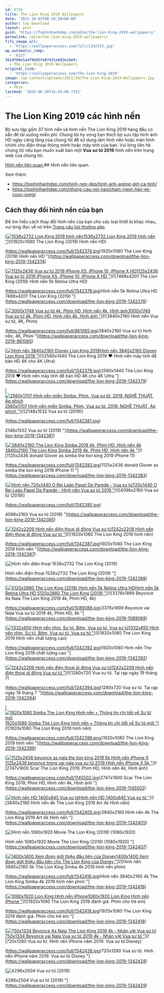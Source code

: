 ```yaml
---
id: 6756
title: The Lion King 2019 Wallpapers
date: '2021-10-03T08:20:39+00:00'
author: Top Download
layout: post
guid: 'https://Tophinhanhdep.com/phim/the-lion-king-2019-wallpapers/'
permalink: /phim/the-lion-king-2019-wallpapers/
fifu_image_url:
  - 'https://wallpaperaccess.com/full/1342373.jpg'
wp_automatic_camp:
  - '6127'
3614f60e5adf9dd5fe07431e0d2ecbe9:
  - The Lion King 2019 Wallpapers
original_link:
  - 'https://wallpaperaccess.com/the-lion-king-2019'
image: /wp-content/uploads/2021/10/The-Lion-King-2019-Wallpapers.jpg
categories:
  - Phim
lastmod: '2025-06-20T16:45:09.735Z'
---
```

# The Lion King 2019 các hình nền

Bộ sưu tập gồm 37 hình nền và hình nền The Lion King 2019 hàng đầu có sẵn để tải xuống miễn phí. Chúng tôi hy vọng bạn thích bộ sưu tập hình ảnh HD ngày càng tăng của chúng tôi để sử dụng làm hình nền hoặc màn hình chính cho điện thoại thông minh hoặc máy tính của bạn. Vui lòng liên hệ chúng tôi nếu bạn muốn xuất bản một **Vua sư tử 2019** hình nền trên trang web của chúng tôi.

[Hình nền liên quan ](#related) ## Hình nền liên quan.

   
 Xem thêm:

   
- <https://tophinhanhdep.com/hinh-nen-dep/hinh-anh-anime-girl-ca-tinh/>
- <https://tophinhanhdep.com/nhung-cau-noi-hay/cham-ngon-hay-ve-cuoc-song/>

## Cách thay đổi hình nền của bạn

Để tìm hiểu cách thay đổi hình nền của bạn cho các loại thiết bị khác nhau, vui lòng đọc về nó trên [Trang câu hỏi thường gặp](https://tophinhanhdep.com/faq/).

  
[[![1536x2732 Lion King 2019 hình nền](https://wallpaperaccess.com/full/1342373.jpg)1536x2732 Lion King 2019 hình nền "](https://wallpaperaccess.com/download/the-lion-king-2019-1342373)](![1920x1080 The Lion King (2019) Hình nền HD)

(https://wallpaperaccess.com/full/1342374.jpg)1920x1080 The Lion King (2019) Hình nền HD "](https://wallpaperaccess.com/download/the-lion-king-2019-1342374)

[[![1125x2436 Vua sư tử 2019 iPhone XS, iPhone 10, iPhone X HD](https://wallpaperaccess.com/full/1220764.jpg)1125x2436 Vua sư tử 2019 iPhone XS, iPhone 10, iPhone X HD "](https://wallpaperaccess.com/download/the-lion-king-2019-1220764)](![7468x4201 The Lion King (2019) Hình nền 5k Retina Ultra HD)

(https://wallpaperaccess.com/full/1342376.jpg)Hình nền 5k Retina Ultra HD 7468x4201 The Lion King (2019) "](https://wallpaperaccess.com/download/the-lion-king-2019-1342376)

[[![3000x1749 Vua sư tử 4k, Phim HD, Hình nền 4k, Hình ảnh](https://wallpaperaccess.com/full/1089077.jpg)3000x1749 Vua sư tử 4k, Phim HD, Hình nền 4k, Hình ảnh "](https://wallpaperaccess.com/download/the-lion-king-2019-1089077)](![3840x2160 Hình nền Vua sư tử, 4K, Phim)

(https://wallpaperaccess.com/full/861065.jpg)3840x2160 Vua sư tử hình nền, 4K, Phim "](https://wallpaperaccess.com/download/the-lion-king-2019-861065)

[[![Hình nền 3840x2160 Disney Lion King 2019](https://wallpaperaccess.com/full/1342378.jpg)Hình nền 3840x2160 Disney Lion King 2019 "](https://wallpaperaccess.com/download/the-lion-king-2019-1342378)](![2560x1440 The Lion King 2019 ❤ Hình nền máy tính để bàn HD 4K cho 4K Ultra)

(https://wallpaperaccess.com/full/1342379.jpg)2560x1440 The Lion King 2019 ❤ Hình nền máy tính để bàn HD 4K cho 4K Ultra "](https://wallpaperaccess.com/download/the-lion-king-2019-1342379)

[[![2560x1707 Hình nền miễn Simba, Phim, Vua sư tử, 2019, NGHỆ THUẬT, Áp phích](https://wallpaperaccess.com/full/1145351.jpg)2560x1707 Hình nền miễn Simba, Phim, Vua sư tử, 2019, NGHỆ THUẬT, Áp phích "](https://wallpaperaccess.com/download/the-lion-king-2019-1145351)](![2148x1532 Vua sư tử (2019))

(https://wallpaperaccess.com/full/1342381.jpg)

2148x1532 Vua sư tử (2019) "](https://wallpaperaccess.com/download/the-lion-king-2019-1342381)

[[![3840x2160 The Lion King Simba 2019 4k, Phim HD, Hình nền 4k](https://wallpaperaccess.com/full/1342382.jpg)3840x2160 The Lion King Simba 2019 4k, Phim HD, Hình nền 4k "](https://wallpaperaccess.com/download/the-lion-king-2019-1342382)](![1125x2436 donald Glover as simba the lion king 2019 iPhone 11)

(https://wallpaperaccess.com/full/1342383.jpg)1125x2436 donald Glover as simba the lion king 2019 iPhone 11 "](https://wallpaperaccess.com/download/the-lion-king-2019-1342383)

[[![Hình nền 720x1440 O Rei Leão Papel De Parede - Vua sư tử](https://wallpaperaccess.com/full/1342384.jpg)720x1440 O Rei Leão Papel De Parede - Hình nền Vua sư tử 2019 "](https://wallpaperaccess.com/download/the-lion-king-2019-1342384)](![4096x2160 Vua sư tử (2019))

(https://wallpaperaccess.com/full/1342385.jpg)

4096x2160 Vua sư tử (2019) "](https://wallpaperaccess.com/download/the-lion-king-2019-1342385)

[[![1242x2209 Hình nền điện thoại di động Vua sư tử](https://wallpaperaccess.com/full/1342386.jpg)1242x2209 Hình nền điện thoại di động Vua sư tử "](https://wallpaperaccess.com/download/the-lion-king-2019-1342386)](![1920x1080 The Lion King 2019 hình nền)

(https://wallpaperaccess.com/full/1342387.jpg)1920x1080 The Lion King 2019 hình nền "](https://wallpaperaccess.com/download/the-lion-king-2019-1342387)

[![Hình nền điện thoại 1536x2732 The Lion King (2019)](https://wallpaperaccess.com/full/1342388.jpg)

Hình nền điện thoại 1536x2732 The Lion King (2019) "](https://wallpaperaccess.com/download/the-lion-king-2019-1342388)

[[![5120x2880 The Lion King (2019) Hình nền 5k Retina Ultra HD](https://wallpaperaccess.com/full/1342389.jpg)Hình nền 5k Retina Ultra HD 5120x2880 The Lion King (2019) "](https://wallpaperaccess.com/download/the-lion-king-2019-1342389)](![3376x1899 Beyonce As Nala The Lion King 2019 4k, Phim HD, 4k)

(https://wallpaperaccess.com/full/1089088.jpg)3376x1899 Beyonce vai Nala Vua sư tử 2019 4k, Phim HD, 4k "](https://wallpaperaccess.com/download/the-lion-king-2019-1089088)

[[![1332x850 Hình nền nhìn, Sư tử, Bờm, Vua sư tử, Vua sư tử](https://wallpaperaccess.com/full/1342391.jpg)1332x850 Hình nền nhìn, Sư tử, Bờm, Vua sư tử, Vua sư tử "](https://wallpaperaccess.com/download/the-lion-king-2019-1342391)](![1920x1080 The Lion King 2019 Hình nền chất lượng cao)

(https://wallpaperaccess.com/full/1342392.jpg)1920x1080 Hình nền The Lion King 2019 chất lượng cao "](https://wallpaperaccess.com/download/the-lion-king-2019-1342392)

[[![1242x2209 Hình nền điện thoại di động Vua sư tử](https://wallpaperaccess.com/full/1342393.jpg)1242x2209 Hình nền điện thoại di động Vua sư tử "](https://wallpaperaccess.com/download/the-lion-king-2019-1342393)](![1280x720 Vua sư tử.  Tại rạp ngày 19 tháng 7)

(https://wallpaperaccess.com/full/1342394.jpg)1280x720 Vua sư tử. Tại rạp ngày 19 tháng 7 "](https://wallpaperaccess.com/download/the-lion-king-2019-1342394)

[[![1920x1080 Simba The Lion King Hình nền + Thông tin chi tiết về Sư tử mới](https://wallpaperaccess.com/full/1342395.jpg)1920x1080 Simba The Lion King hình nền + Thông tin chi tiết về Sư tử mới "](https://wallpaperaccess.com/download/the-lion-king-2019-1342395)](![1920x1080 The Lion King 2019 hình nền)

(https://wallpaperaccess.com/full/1342396.png)1920x1080 The Lion King 2019 hình nền "](https://wallpaperaccess.com/download/the-lion-king-2019-1342396)

[[![1125x2436 beyonce as nala the lion king 2019 5k Hình nền iPhone X](https://wallpaperaccess.com/full/1342397.jpg)1125x2436 beyonce trong vai nala vua sư tử 2019 Hình nền iPhone X 5k "](https://wallpaperaccess.com/download/the-lion-king-2019-1342397)](![2747x1600 Scar The Lion King 2019, Phim HD, Hình nền 4k, Hình ảnh)

(https://wallpaperaccess.com/full/1145502.jpg)2747x1600 Scar The Lion King 2019, Phim HD, Hình nền 4k, Hình ảnh "](https://wallpaperaccess.com/download/the-lion-king-2019-1145502)

[[![Hình nền HD 1400x845 Vua sư tử](https://wallpaperaccess.com/full/1342399.jpg)Hình nền HD 1400x845 Vua sư tử "](https://wallpaperaccess.com/download/the-lion-king-2019-1342399)](![3840x2160 Hình nền 4k The Lion King 2019 Art 4k Hình nền)

(https://wallpaperaccess.com/full/1342405.jpg)3840x2160 Hình nền 4k The Lion King 2019 Art 4k Hình nền "](https://wallpaperaccess.com/download/the-lion-king-2019-1342405)

[![Hình nền 1080x1920 Movie The Lion King (2019) (1080x1920)](https://wallpaperaccess.com/full/1342407.jpg)

Hình nền 1080x1920 Movie The Lion King (2019) (1080x1920) "](https://wallpaperaccess.com/download/the-lion-king-2019-1342407)

[[![1400x1400 Xem đoạn giới thiệu đầu tiên của Disney](https://wallpaperaccess.com/full/1342415.jpg)1400x1400 Xem đoạn giới thiệu đầu tiên cho The Lion King của Disney "](https://wallpaperaccess.com/download/the-lion-king-2019-1342415)](![Hình nền 3840x2160 4k The Lion King Simba 4k 2019 hình nền phim)

(https://wallpaperaccess.com/full/1342416.jpg)Hình nền 3840x2160 4k The Lion King Simba 4k 2019 hình nền phim "](https://wallpaperaccess.com/download/the-lion-king-2019-1342416)

[[![1080x1920 Lion King Hình nền iPhone](https://wallpaperaccess.com/full/1342417.jpg)1080x1920 Lion King Hình nền iPhone "](https://wallpaperaccess.com/download/the-lion-king-2019-1342417)](![1920x1080 The Lion King 2019 đánh giá.  Phim cho trẻ em)

(https://wallpaperaccess.com/full/1342418.jpg)1920x1080 The Lion King 2019 đánh giá. Phim cho trẻ em "](https://wallpaperaccess.com/download/the-lion-king-2019-1342418)

[[![750x1334 Beyonce As Nala The Lion King 2019 4k - Nhân vật Vua sư tử](https://wallpaperaccess.com/full/1342422.jpg)750x1334 Beyonce vai Nala Vua sư tử 2019 4k - Nhân vật Vua sư tử "](https://wallpaperaccess.com/download/the-lion-king-2019-1342422)](![720x1280 Vua sư tử.  Hình nền iPhone năm 2019. Vua sư tử Disney)

(https://wallpaperaccess.com/full/1342428.jpg)720x1280 Vua sư tử. Hình nền iPhone năm 2019. Vua sư tử Disney "](https://wallpaperaccess.com/download/the-lion-king-2019-1342428)

[![4296x2504 Vua sư tử (2019)](https://wallpaperaccess.com/full/1342429.jpg)

4296x2504 Vua sư tử (2019) "](https://wallpaperaccess.com/download/the-lion-king-2019-1342429)
